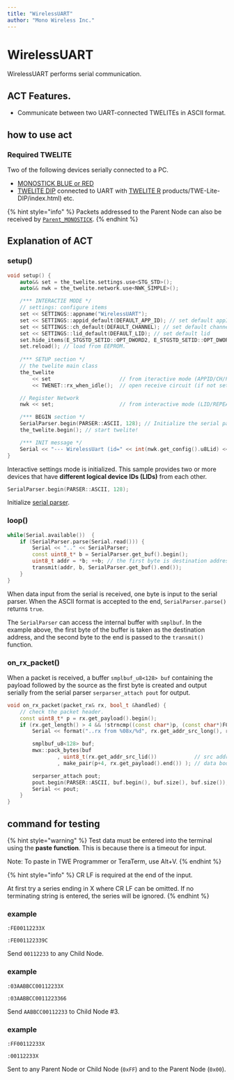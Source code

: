 ```yaml
---
title: "WirelessUART"
author: "Mono Wireless Inc."
---
```

# WirelessUART

WirelessUART performs serial communication.



## ACT Features.

* Communicate between two UART-connected TWELITEs in ASCII format.



## how to use act

### Required TWELITE

Two of the following devices serially connected to a PC.

* [MONOSTICK BLUE or RED](https://mono-wireless.com/jp/products/MoNoStick/index.html)
* [TWELITE DIP](https://mono-wireless.com/jp/) connected to UART with [TWELITE R](https://mono-wireless.com/jp/products/TWE-LITE-R/index.html) products/TWE-Lite-DIP/index.html) etc.

{% hint style="info" %}
Packets addressed to the Parent Node can also be received by [`Parent_MONOSTICK`](parent\_monostick.md).
{% endhint %}



## Explanation of ACT

### setup()

```cpp
void setup() {
	auto&& set = the_twelite.settings.use<STG_STD>();
	auto&& nwk = the_twelite.network.use<NWK_SIMPLE>();

	/*** INTERACTIE MODE */
	// settings: configure items
	set << SETTINGS::appname("WirelessUART");
	set << SETTINGS::appid_default(DEFAULT_APP_ID); // set default appID
	set << SETTINGS::ch_default(DEFAULT_CHANNEL); // set default channel
	set << SETTINGS::lid_default(DEFAULT_LID); // set default lid
	set.hide_items(E_STGSTD_SETID::OPT_DWORD2, E_STGSTD_SETID::OPT_DWORD3, E_STGSTD_SETID::OPT_DWORD4, E_STGSTD_SETID::ENC_KEY_STRING, E_STGSTD_SETID::ENC_MODE);
	set.reload(); // load from EEPROM.
	
	/*** SETUP section */
	// the twelite main class
	the_twelite
		<< set                      // from iteractive mode (APPID/CH/POWER)
		<< TWENET::rx_when_idle();  // open receive circuit (if not set, it can't listen packts from others)

	// Register Network
	nwk	<< set;						// from interactive mode (LID/REPEAT)

	/*** BEGIN section */
	SerialParser.begin(PARSER::ASCII, 128); // Initialize the serial parser
	the_twelite.begin(); // start twelite!

	/*** INIT message */
	Serial << "--- WirelessUart (id=" << int(nwk.get_config().u8Lid) << ") ---" << mwx::crlf;
}
```

Interactive settings mode is initialized. This sample provides two or more devices that have **different logical device IDs (LIDs)** from each other.



```cpp
SerialParser.begin(PARSER::ASCII, 128); 
```

Initialize [serial parser](../api-reference/predefined\_objs/serialparser.md).



### loop()

```cpp
while(Serial.available())  {
	if (SerialParser.parse(Serial.read())) {
		Serial << ".." << SerialParser;
		const uint8_t* b = SerialParser.get_buf().begin();
		uint8_t addr = *b; ++b; // the first byte is destination address.
		transmit(addr, b, SerialParser.get_buf().end());
	}
}
```

When data input from the serial is received, one byte is input to the serial parser. When the ASCII format is accepted to the end, `SerialParser.parse()` returns `true`.

The `SerialParser` can access the internal buffer with `smplbuf`. In the example above, the first byte of the buffer is taken as the destination address, and the second byte to the end is passed to the `transmit()` function.



### on\_rx\_packet()

When a packet is received, a buffer `smplbuf_u8<128> buf` containing the payload followed by the source as the first byte is created and output serially from the serial parser `serparser_attach pout` for output.

```cpp
void on_rx_packet(packet_rx& rx, bool_t &handled) {
	// check the packet header.
	const uint8_t* p = rx.get_payload().begin();
	if (rx.get_length() > 4 && !strncmp((const char*)p, (const char*)FOURCHARS, 4)) {
		Serial << format("..rx from %08x/%d", rx.get_addr_src_long(), rx.get_addr_src_lid()) << mwx::crlf;

		smplbuf_u8<128> buf;
		mwx::pack_bytes(buf			
				, uint8_t(rx.get_addr_src_lid())            // src addr (LID)
				, make_pair(p+4, rx.get_payload().end()) );	// data body

		serparser_attach pout;
		pout.begin(PARSER::ASCII, buf.begin(), buf.size(), buf.size());
		Serial << pout;
	}
}
```





## command for testing

{% hint style="warning" %}
Test data must be entered into the terminal using the **paste function**. This is because there is a timeout for input.

Note: To paste in TWE Programmer or TeraTerm, use Alt+V.
{% endhint %}

{% hint style="info" %}
CR LF is required at the end of the input.

At first try a series ending in X where CR LF can be omitted. If no terminating string is entered, the series will be ignored.
{% endhint %}



### example

```
:FE00112233X

:FE001122339C

```

Send `00112233` to any Child Node.



### example

```
:03AABBCC00112233X

:03AABBCC0011223366

```

Send `AABBCC00112233` to Child Node #3.



### example

```
:FF00112233X

:00112233X

```

Sent to any Parent Node or Child Node (`0xFF`) and to the Parent Node (`0x00`).

